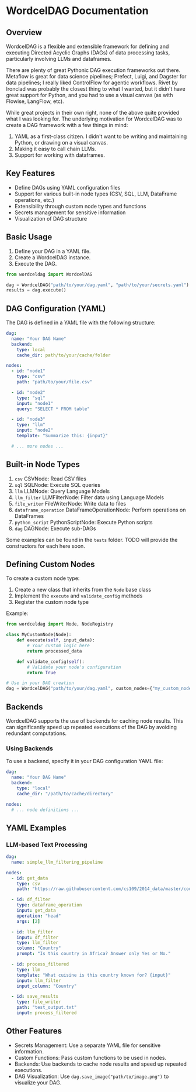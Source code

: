 # WordcelDAG Documentation

## Overview

WordcelDAG is a flexible and extensible framework for defining and executing Directed Acyclic Graphs (DAGs) of data processing tasks, particularly involving LLMs and dataframes. 

There are plenty of great Pythonic DAG execution frameworks out there. Metaflow is great for data science pipelines; Prefect, Luigi, and Dagster for data pipelines; I really liked ControlFlow for agentic workflows. Rivet by Ironclad was probably the closest thing to what I wanted, but it didn't have great support for Python, and you had to use a visual canvas (as with Flowise, LangFlow, etc).

While great projects in their own right, none of the above quite provided what I was looking for. The underlying motivation for WordcelDAG was to create a DAG framework with a few things in mind: 
1. YAML as a first-class citizen. I didn't want to be writing and maintaining Python, or drawing on a visual canvas.
2. Making it easy to call chain LLMs.
3. Support for working with dataframes.

## Key Features

- Define DAGs using YAML configuration files
- Support for various built-in node types (CSV, SQL, LLM, DataFrame operations, etc.)
- Extensibility through custom node types and functions
- Secrets management for sensitive information
- Visualization of DAG structure

## Basic Usage

1. Define your DAG in a YAML file.
2. Create a WordcelDAG instance.
3. Execute the DAG.

```python
from wordceldag import WordcelDAG

dag = WordcelDAG("path/to/your/dag.yaml", "path/to/your/secrets.yaml")
results = dag.execute()
```

## DAG Configuration (YAML)

The DAG is defined in a YAML file with the following structure:

```yaml
dag:
  name: "Your DAG Name"
  backend:
    type: local
    cache_dir: path/to/your/cache/folder

nodes:
  - id: "node1"
    type: "csv"
    path: "path/to/your/file.csv"

  - id: "node2"
    type: "sql"
    input: "node1"
    query: "SELECT * FROM table"

  - id: "node3"
    type: "llm"
    input: "node2"
    template: "Summarize this: {input}"

  # ... more nodes ...
```

## Built-in Node Types

1. `csv` CSVNode: Read CSV files
2. `sql` SQLNode: Execute SQL queries
3. `llm` LLMNode: Query Language Models
4. `llm_filter` LLMFilterNode: Filter data using Language Models
5. `file_writer` FileWriterNode: Write data to files
6. `dataframe_operation` DataFrameOperationNode: Perform operations on DataFrames
7. `python_script` PythonScriptNode: Execute Python scripts
8. `dag` DAGNode: Execute sub-DAGs

Some examples can be found in the `tests` folder. TODO will provide the constructors for each here soon. 

## Defining Custom Nodes

To create a custom node type:

1. Create a new class that inherits from the `Node` base class
2. Implement the `execute` and `validate_config` methods
3. Register the custom node type

Example:

```python
from wordceldag import Node, NodeRegistry

class MyCustomNode(Node):
    def execute(self, input_data):
        # Your custom logic here
        return processed_data

    def validate_config(self):
        # Validate your node's configuration
        return True

# Use in your DAG creation
dag = WordcelDAG("path/to/your/dag.yaml", custom_nodes={"my_custom_node": MyCustomNode})
```

## Backends

WordcelDAG supports the use of backends for caching node results. This can significantly speed up repeated executions of the DAG by avoiding redundant computations.

### Using Backends

To use a backend, specify it in your DAG configuration YAML file:

```yaml
dag:
  name: "Your DAG Name"
  backend:
    type: "local"
    cache_dir: "/path/to/cache/directory"

nodes:
  # ... node definitions ...
```




## YAML Examples

### LLM-based Text Processing

```yaml
dag:
  name: simple_llm_filtering_pipeline

nodes:
  - id: get_data
    type: csv
    path: "https://raw.githubusercontent.com/cs109/2014_data/master/countries.csv"

  - id: df_filter
    type: dataframe_operation
    input: get_data
    operation: "head"
    args: [2]

  - id: llm_filter
    input: df_filter
    type: llm_filter
    column: "Country"
    prompt: "Is this country in Africa? Answer only Yes or No."

  - id: process_filtered
    type: llm
    template: "What cuisine is this country known for? {input}"
    input: llm_filter
    input_column: "Country"

  - id: save_results
    type: file_writer
    path: "test_output.txt"
    input: process_filtered
```

## Other Features

- Secrets Management: Use a separate YAML file for sensitive information.
- Custom Functions: Pass custom functions to be used in nodes.
- Backends: Use backends to cache node results and speed up repeated executions.
- DAG Visualization: Use `dag.save_image("path/to/image.png")` to visualize your DAG.
